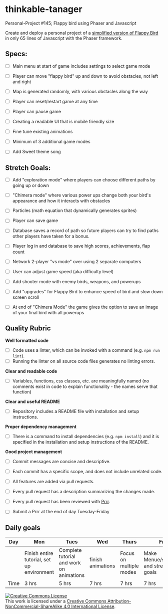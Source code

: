 # thinkable-tanager
Personal-Project #145; Flappy bird using Phaser and Javascript

Create and deploy a personal project of a [simplified version of Flappy Bird](http://www.lessmilk.com/game/flappy-bird/) in only 65 lines of Javascript with the Phaser framework.


## Specs:
- [ ] Main menu at start of game includes settings to select game mode
- [ ] Player can move "flappy bird" up and down to avoid obstacles, not left and right
- [ ] Map is generated randomly, with various obstacles along the way
- [ ] Player can reset/restart game at any time
- [ ] Player can pause game
- [ ] Creating a readable UI that is mobile friendly size
- [ ] Fine tune existing animations
- [ ] Minimum of 3 additional game modes
- [ ] Add Sweet theme song


## Stretch Goals:
- [ ] Add "exploration mode" where players can choose different paths by going up or down
- [ ] "Chimera mode" where various power ups change both your bird's appearance and how it interacts with obstacles
- [ ] Particles (math equation that dynamically generates sprites)
- [ ] Player can save game
- [ ] Database saves a record of path so future players can try to find paths other players have taken for a bonus.
- [ ] Player log in and database to save high scores, achievements, flap count
- [ ] Network 2-player "vs mode" over using 2 separate computers
- [ ] User can adjust game speed (aka difficulty level)
- [ ] Add shooter mode with enemy birds, weapons, and powerups
- [ ] Add "upgrades" for Flappy Bird to enhance speed of bird and slow down screen scroll
- [ ] At end of "Chimera Mode" the game gives the option to save an image of your final bird with all powerups


## Quality Rubric

  **Well formatted code**
  - [ ] Code uses a linter, which can be invoked with a command (e.g. `npm run lint`).
  - [ ] Running the linter on all source code files generates no linting errors.

  **Clear and readable code**
  - [ ] Variables, functions, css classes, etc. are meaningfully named (no comments exist in code to explain functionality - the names serve that function)

  **Clear and useful README**
  - [ ] Repository includes a README file with installation and setup instructions.

  **Proper dependency management**
  - [ ] There is a command to install dependencies (e.g. `npm install`) and it is specified in the installation and setup instructions of the README.

  **Good project management**
  - [ ] Commit messages are concise and descriptive.
  - [ ] Each commit has a specific scope, and does not include unrelated code.
  - [ ] All features are added via pull requests.
  - [ ] Every pull request has a description summarizing the changes made.
  - [ ] Every pull request has been reviewed with [Prrr](http://prrr.apps.learnersguild.org/).
  - [ ] Submit a Prrr at the end of day Tuesday-Friday


## Daily goals
|Day| Mon | Tues | Wed | Thurs | Fri |
|------------|------------|------------|------------|------------|------------|
||Finish entire tutorial, set up environment|Complete tutorial and work on animations|finish animations|Focus on multiple modes|Make Menue/settings and stretch goals||
|Time|3 hrs|5 hrs|7 hrs|7 hrs|7 hrs|





<!-- LICENSE -->

<a rel="license" href="http://creativecommons.org/licenses/by-nc-sa/4.0/"><img alt="Creative Commons License" style="border-width:0" src="https://i.creativecommons.org/l/by-nc-sa/4.0/80x15.png" /></a>
<br />This work is licensed under a <a rel="license" href="http://creativecommons.org/licenses/by-nc-sa/4.0/">Creative Commons Attribution-NonCommercial-ShareAlike 4.0 International License</a>.
